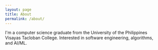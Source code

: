 ```yaml
---
layout: page
title: About
permalink: /about/
---
```


I'm a computer science graduate from the University of the Philippines 
Visayas Tacloban College. Interested in software engineering, 
algorithms, and AI/ML.